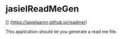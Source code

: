 # jasielReadMeGen

[<linktodeployedapplication>] (https://jasielaaron.github.io/readme/)

This application should let you generate a read me file. 



